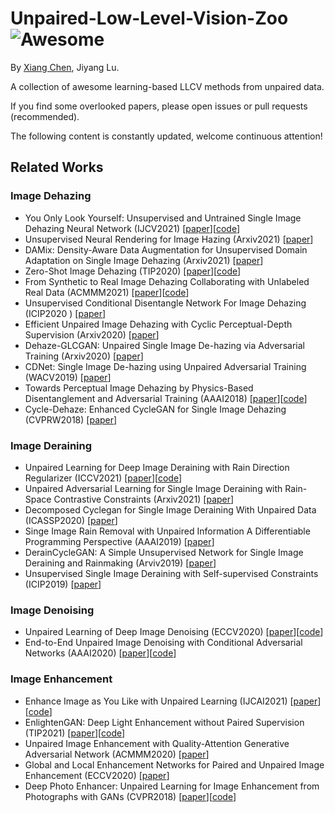 # Unpaired-Low-Level-Vision-Zoo ![Awesome](https://cdn.rawgit.com/sindresorhus/awesome/d7305f38d29fed78fa85652e3a63e154dd8e8829/media/badge.svg)

By [Xiang Chen](https://cxtalk.github.io/), Jiyang Lu.

A collection of awesome learning-based LLCV methods from unpaired data.

If you find some overlooked papers, please open issues or pull requests (recommended).

The following content is constantly updated, welcome continuous attention!

## Related Works

### Image Dehazing

- You Only Look Yourself: Unsupervised and Untrained Single Image Dehazing Neural Network (IJCV2021) [[paper](https://link.springer.com/article/10.1007/s11263-021-01431-5)][[code](http://www.pengxi.me)]
- Unsupervised Neural Rendering for Image Hazing (Arxiv2021) [[paper](https://arxiv.org/abs/2107.06681)]
- DAMix: Density-Aware Data Augmentation for Unsupervised Domain Adaptation on Single Image Dehazing (Arxiv2021) [[paper](https://arxiv.org/abs/2109.12544)]
- Zero-Shot Image Dehazing (TIP2020) [[paper](https://ieeexplore.ieee.org/abstract/document/9170880)][[code](http://www.pengxi.me)]
- From Synthetic to Real Image Dehazing Collaborating with Unlabeled Real Data (ACMMM2021) [[paper](https://dl.acm.org/doi/abs/10.1145/3474085.3475331?casa_token=afgxJ-TF8UQAAAAA:V66-4HbyXAsPjHRG_L4MT68hqsUD3TkAAORwULuzSmiVj_PCn7zY97x-CwXetc0X49uLIyaT5dq9CJI)][[code](https://github.com/liuye123321/DMT-Net)]
- Unsupervised Conditional Disentangle Network For Image Dehazing (ICIP2020 ) [[paper](https://ieeexplore.ieee.org/abstract/document/9190833)]
- Efficient Unpaired Image Dehazing with Cyclic Perceptual-Depth Supervision (Arxiv2020) [[paper](https://arxiv.org/abs/2007.05220)]
- Dehaze-GLCGAN: Unpaired Single Image De-hazing via Adversarial Training (Arxiv2020) [[paper](https://arxiv.org/abs/2008.06632)]
- CDNet: Single Image De-hazing using Unpaired Adversarial Training (WACV2019) [[paper](https://ieeexplore.ieee.org/document/8658408)]
- Towards Perceptual Image Dehazing by Physics-Based Disentanglement and Adversarial Training (AAAI2018) [[paper](https://ojs.aaai.org/index.php/AAAI/article/view/12317)][[code](https://github.com/xyang35/Disentangled-GAN)]
- Cycle-Dehaze: Enhanced CycleGAN for Single Image Dehazing (CVPRW2018) [[paper](https://ieeexplore.ieee.org/document/8575279)]

### Image Deraining
 
- Unpaired Learning for Deep Image Deraining with Rain Direction Regularizer (ICCV2021) [[paper](https://openaccess.thecvf.com/content/ICCV2021/html/Liu_Unpaired_Learning_for_Deep_Image_Deraining_With_Rain_Direction_Regularizer_ICCV_2021_paper.html)][[code](https://lewisyangliu.github.io/projects/UDRDR)] 
- Unpaired Adversarial Learning for Single Image Deraining with Rain-Space Contrastive Constraints (Arxiv2021) [[paper](https://arxiv.org/abs/2109.02973)]
- Decomposed Cyclegan for Single Image Deraining With Unpaired Data (ICASSP2020) [[paper](https://ieeexplore.ieee.org/abstract/document/9053123/)]
- Singe Image Rain Removal with Unpaired Information A Differentiable Programming Perspective (AAAI2019) [[paper](https://ojs.aaai.org/index.php/AAAI/article/view/4971)]
- DerainCycleGAN: A Simple Unsupervised Network for Single Image Deraining and Rainmaking (Arviv2019) [[paper](https://ui.adsabs.harvard.edu/abs/2019arXiv191207015W/abstract)]
- Unsupervised Single Image Deraining with Self-supervised Constraints (ICIP2019) [[paper](https://ieeexplore.ieee.org/abstract/document/8803238)]

### Image Denoising

- Unpaired Learning of Deep Image Denoising (ECCV2020) [[paper](https://link.springer.com/chapter/10.1007/978-3-030-58548-8_21)][[code](https://github.com/XHWXD/DBSN)]
- End-to-End Unpaired Image Denoising with Conditional Adversarial Networks (AAAI2020) [[paper](https://ojs.aaai.org/index.php/AAAI/article/view/5834)][[code](https://github.com/zhwhong/UIDNet)]

### Image Enhancement

- Enhance Image as You Like with Unpaired Learning (IJCAI2021) [[paper](https://arxiv.org/abs/2110.01161)][[code](https://github.com/sxpro/ImageEnhance_cGAN)]
- EnlightenGAN: Deep Light Enhancement without Paired Supervision (TIP2021) [[paper](https://ieeexplore.ieee.org/abstract/document/9334429/)][[code](https://github.com/VITA-Group/EnlightenGAN)]
- Unpaired Image Enhancement with Quality-Attention Generative Adversarial Network (ACMMM2020) [[paper](https://dl.acm.org/doi/abs/10.1145/3394171.3413839?casa_token=wGqsIipBJ3cAAAAA:pwAuj3_e6DkpQy-GumcsJ-wS8HB9rZPKHG7TXNYvxRvZ_Anf1HAps1yoAWXexneGgQAHUd0JF15N0RQ)]
- Global and Local Enhancement Networks for Paired and Unpaired Image Enhancement (ECCV2020) [[paper](https://link.springer.com/chapter/10.1007/978-3-030-58595-2_21)]
- Deep Photo Enhancer: Unpaired Learning for Image Enhancement from Photographs with GANs (CVPR2018) [[paper](https://openaccess.thecvf.com/content_cvpr_2018/CameraReady/1567.pdf)][[code](https://github.com/nothinglo/Deep-Photo-Enhancer)]
